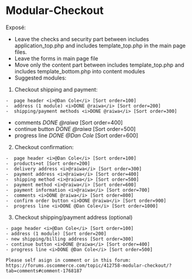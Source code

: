# Modular-Checkout

Exposé:

- Leave the checks and security part between includes application_top.php and includes template_top.php in the main page files.
- Leave the forms in main page file
- Move only the content part between includes template_top.php and includes template_bottom.php into content modules
- Suggested modules:

1.   Checkout shipping and payment:

    -  page header <i>@Dan Cole</i> [Sort order=100]
    -  address (1 module) <i>DONE @raiwa</i> [Sort order=200]
    -  shipping/payment methods <i>DONE @raiwa</i> [Sort order=300]
-  comments <i>DONE @raiwa</i> [Sort order=400]
-  continue button <i>DONE @raiwa</i> [Sort order=500]
-  progress line <i>DONE @Dan Cole</i>  [Sort order=600]

2.   Checkout confirmation:

    -  page header <i>@Dan Cole</i> [Sort order=100]
    -  products+ot [Sort order=200]
    -  delivery address <i>@raiwa</i> [Sort order=300]
    -  payment address <i>@raiwa</i> [Sort order=400]
    -  shipping method <i>@raiwa</i> [Sort order=500]
    -  payment method <i>@raiwa</i> [Sort order=600]
    -  payment information <i>@raiwa</i> [Sort order=700]
    -  comments <i>DONE @raiwa</i> [Sort order=800]
    -  confirm order button <i>DONE @raiwa</i> [Sort order=900]
    -  progress line <i>DONE @Dan Cole</i> [Sort order=1000]

3.   Checkout shipping/payment address (optional)

    - page header <i>@Dan Cole</i> [Sort order=100]
    - address (1 module) [Sort order=200]
    - new shipping/billing address [Sort order=300]
    - continue button <i>DONE @raiwa</i> [Sort order=400]	
    - progress line <i>DONE @Dan Cole</i> [Sort order=500]
    
    Please self asign in comment or in this forum:
    https://forums.oscommerce.com/topic/412758-modular-checkout/?tab=comments#comment-1768187
    
